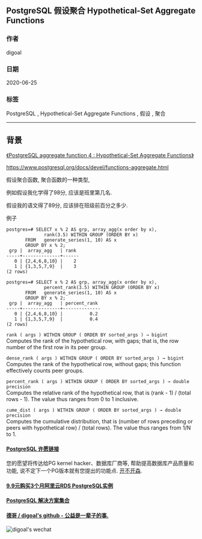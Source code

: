## PostgreSQL 假设聚合 Hypothetical-Set Aggregate Functions  
    
### 作者    
digoal    
    
### 日期    
2020-06-25    
    
### 标签    
PostgreSQL , Hypothetical-Set Aggregate Functions , 假设 , 聚合    
    
----    
    
## 背景    
[《PostgreSQL aggregate function 4 : Hypothetical-Set Aggregate Functions》](../201504/20150407_02.md)    
  
https://www.postgresql.org/docs/devel/functions-aggregate.html  
  
假设聚合函数, 聚合函数的一种类型,   
  
例如假设我化学得了98分, 应该是班里第几名.   
  
假设我的语文得了89分, 应该排在班级前百分之多少.  
  
例子  
  
```  
postgres=# SELECT x % 2 AS grp, array_agg(x order by x),           
              rank(3.5) WITHIN GROUP (ORDER BY x)   
       FROM   generate_series(1, 10) AS x   
       GROUP BY x % 2;  
 grp |  array_agg   | rank   
-----+--------------+------  
   0 | {2,4,6,8,10} |    2  
   1 | {1,3,5,7,9}  |    3  
(2 rows)  
  
postgres=# SELECT x % 2 AS grp, array_agg(x order by x),   
              percent_rank(3.5) WITHIN GROUP (ORDER BY x)   
       FROM   generate_series(1, 10) AS x   
       GROUP BY x % 2;  
 grp |  array_agg   | percent_rank   
-----+--------------+--------------  
   0 | {2,4,6,8,10} |          0.2  
   1 | {1,3,5,7,9}  |          0.4  
(2 rows)  
```  
  
```rank ( args ) WITHIN GROUP ( ORDER BY sorted_args ) → bigint```  
Computes the rank of the hypothetical row, with gaps; that is, the row number of the first row in its peer group.  
  
```dense_rank ( args ) WITHIN GROUP ( ORDER BY sorted_args ) → bigint```  
Computes the rank of the hypothetical row, without gaps; this function effectively counts peer groups.  
  
```percent_rank ( args ) WITHIN GROUP ( ORDER BY sorted_args ) → double precision```  
Computes the relative rank of the hypothetical row, that is (rank - 1) / (total rows - 1). The value thus ranges from 0 to 1 inclusive.  
  
```cume_dist ( args ) WITHIN GROUP ( ORDER BY sorted_args ) → double precision```  
Computes the cumulative distribution, that is (number of rows preceding or peers with hypothetical row) / (total rows). The value thus ranges from 1/N to 1.  
  
  
  
  
  
  
  
  
  
  
  
  
  
  
  
  
  
  
  
  
  
  
  
  
  
  
  
  
  
  
  
  
  
  
  
  
  
  
  
  
  
  
  
  
  
#### [PostgreSQL 许愿链接](https://github.com/digoal/blog/issues/76 "269ac3d1c492e938c0191101c7238216")
您的愿望将传达给PG kernel hacker、数据库厂商等, 帮助提高数据库产品质量和功能, 说不定下一个PG版本就有您提出的功能点. [开不开森](https://github.com/digoal/blog/issues/76 "269ac3d1c492e938c0191101c7238216").  
  
  
#### [9.9元购买3个月阿里云RDS PostgreSQL实例](https://www.aliyun.com/database/postgresqlactivity "57258f76c37864c6e6d23383d05714ea")
  
  
#### [PostgreSQL 解决方案集合](https://yq.aliyun.com/topic/118 "40cff096e9ed7122c512b35d8561d9c8")
  
  
#### [德哥 / digoal's github - 公益是一辈子的事.](https://github.com/digoal/blog/blob/master/README.md "22709685feb7cab07d30f30387f0a9ae")
  
  
![digoal's wechat](../pic/digoal_weixin.jpg "f7ad92eeba24523fd47a6e1a0e691b59")
  
